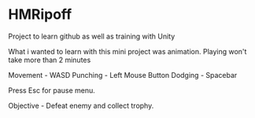 # HMRipoff
 Project to learn github as well as training with Unity

What i wanted to learn with this mini project was animation.
Playing won't take more than 2 minutes


Movement - WASD
Punching - Left Mouse Button
Dodging - Spacebar

Press Esc for pause menu.

Objective - Defeat enemy and collect trophy.


